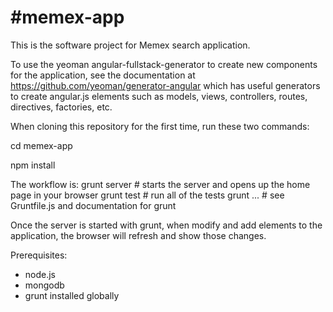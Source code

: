 #memex-app
=========

This is the software project for Memex search application.

To use the yeoman angular-fullstack-generator to create new components for
the application, see the documentation at 
https://github.com/yeoman/generator-angular which has useful generators to
create angular.js elements such as models, views, controllers, routes, 
directives, factories, etc.

When cloning this repository for the first time, run these two commands:

cd memex-app

npm install

The workflow is:
grunt server # starts the server and opens up the home page in your browser
grunt test # run all of the tests
grunt ... # see Gruntfile.js and documentation for grunt

Once the server is started with grunt, when modify and add elements to the
application, the browser will refresh and show those changes.

Prerequisites:
- node.js
- mongodb
- grunt installed globally
